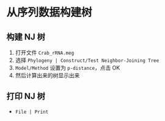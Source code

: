 # 从序列数据构建树

## 构建 NJ 树

1. 打开文件 `Crab_rRNA.meg`
2. 选择 `Phylogeny | Construct/Test Neighbor-Joining Tree`
3. `Model/Method` 设置为 `p-distance`，点击 OK
4. 然后计算出来的树显示出来

## 打印 NJ 树

- `File | Print`